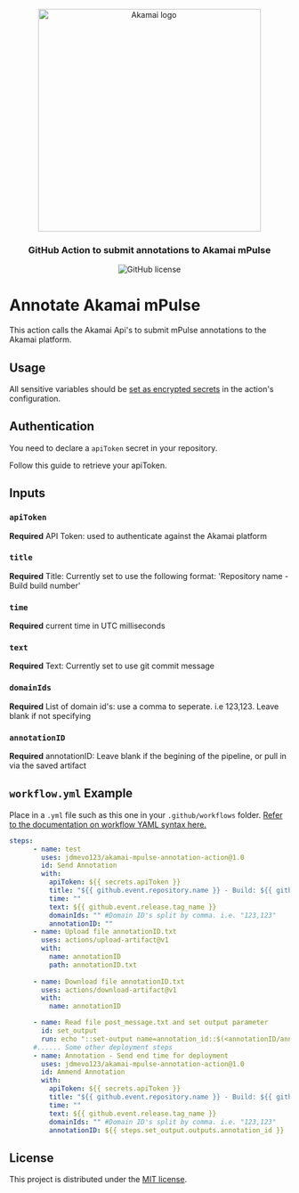 <p align="center">
  <img alt="Akamai logo" width="400" height="400" src="https://www.eiseverywhere.com/file_uploads/8fca94ae15da82d17d76787b3e6a987a_logo_akamai-developer-experience-2-OL-RGB.png"/>
  <h3 align="center">GitHub Action to submit annotations to Akamai mPulse</h3>
  <p align="center">
    <img alt="GitHub license" src="https://badgen.net/github/license/jdmevo123/akamai-mpulse-annotation-action?cache=300&color=green"/>
  </p>
</p>

# Annotate Akamai mPulse  

This action calls the Akamai Api's to submit mPulse annotations to the Akamai platform. 

## Usage

All sensitive variables should be [set as encrypted secrets](https://help.github.com/en/articles/virtual-environments-for-github-actions#creating-and-using-secrets-encrypted-variables) in the action's configuration.

## Authentication

You need to declare a `apiToken` secret in your repository.

Follow this guide to retrieve your apiToken.

## Inputs

### `apiToken`
**Required**
API Token: used to authenticate against the Akamai platform

### `title`
**Required**
Title: Currently set to use the following format: 'Repository name - Build build number'

### `time`
**Required** 
current time in UTC milliseconds

### `text`
**Required** 
Text: Currently set to use git commit message

### `domainIds`
**Required** 
List of domain id's: use a comma to seperate. i.e 123,123. Leave blank if not specifying

### `annotationID`
**Required** 
annotationID: Leave blank if the begining of the pipeline, or pull in via the saved artifact

## `workflow.yml` Example

Place in a `.yml` file such as this one in your `.github/workflows` folder. [Refer to the documentation on workflow YAML syntax here.](https://help.github.com/en/articles/workflow-syntax-for-github-actions)

```yaml
steps:
      - name: test
        uses: jdmevo123/akamai-mpulse-annotation-action@1.0
        id: Send Annotation
        with:
          apiToken: ${{ secrets.apiToken }} 
          title: "${{ github.event.repository.name }} - Build: ${{ github.run_number }}"
          time: ""
          text: ${{ github.event.release.tag_name }}
          domainIds: "" #Domain ID's split by comma. i.e. "123,123"
          annotationID: ""
      - name: Upload file annotationID.txt
        uses: actions/upload-artifact@v1
        with:
          name: annotationID
          path: annotationID.txt
        
      - name: Download file annotationID.txt
        uses: actions/download-artifact@v1
        with:
          name: annotationID

      - name: Read file post_message.txt and set output parameter
        id: set_output
        run: echo "::set-output name=annotation_id::$(<annotationID/annotationID.txt)"
      #...... Some other deployment steps
      - name: Annotation - Send end time for deployment
        uses: jdmevo123/akamai-mpulse-annotation-action@1.0
        id: Ammend Annotation
        with:
          apiToken: ${{ secrets.apiToken }} 
          title: "${{ github.event.repository.name }} - Build: ${{ github.run_number }}"
          time: ""
          text: ${{ github.event.release.tag_name }}
          domainIds: "" #Domain ID's split by comma. i.e. "123,123"
          annotationID: ${{ steps.set_output.outputs.annotation_id }}
```
## License

This project is distributed under the [MIT license](LICENSE.md).
